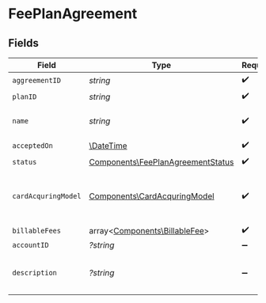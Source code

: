 # FeePlanAgreement


## Fields

| Field                                                                                  | Type                                                                                   | Required                                                                               | Description                                                                            |
| -------------------------------------------------------------------------------------- | -------------------------------------------------------------------------------------- | -------------------------------------------------------------------------------------- | -------------------------------------------------------------------------------------- |
| `aggreementID`                                                                         | *string*                                                                               | :heavy_check_mark:                                                                     | N/A                                                                                    |
| `planID`                                                                               | *string*                                                                               | :heavy_check_mark:                                                                     | N/A                                                                                    |
| `name`                                                                                 | *string*                                                                               | :heavy_check_mark:                                                                     | The name of the agreement.                                                             |
| `acceptedOn`                                                                           | [\DateTime](https://www.php.net/manual/en/class.datetime.php)                          | :heavy_check_mark:                                                                     | N/A                                                                                    |
| `status`                                                                               | [Components\FeePlanAgreementStatus](../../Models/Components/FeePlanAgreementStatus.md) | :heavy_check_mark:                                                                     | N/A                                                                                    |
| `cardAcquringModel`                                                                    | [Components\CardAcquringModel](../../Models/Components/CardAcquringModel.md)           | :heavy_check_mark:                                                                     | Specifies the card processing pricing model                                            |
| `billableFees`                                                                         | array<[Components\BillableFee](../../Models/Components/BillableFee.md)>                | :heavy_check_mark:                                                                     | N/A                                                                                    |
| `accountID`                                                                            | *?string*                                                                              | :heavy_minus_sign:                                                                     | N/A                                                                                    |
| `description`                                                                          | *?string*                                                                              | :heavy_minus_sign:                                                                     | The description of the agreement.                                                      |